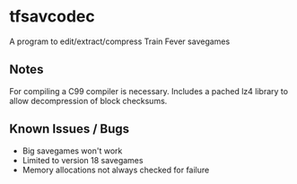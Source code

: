 tfsavcodec
================================

A program to edit/extract/compress Train Fever savegames

Notes
--------------------------------
For compiling a C99 compiler is necessary.
Includes a pached lz4 library to allow decompression of block checksums.

Known Issues / Bugs
--------------------------------
* Big savegames won't work
* Limited to version 18 savegames
* Memory allocations not always checked for failure
